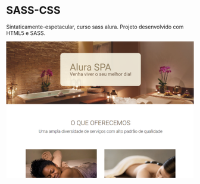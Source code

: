 # SASS-CSS
 Sintaticamente-espetacular, curso sass alura.
Projeto desenvolvido com HTML5  e SASS.

<img width='600px' src="https://github.com/danielcosta010/SASS-CSS/blob/main/alura-spa/imagens/capaProjeto.png" alt="Foto capa do projeto">

